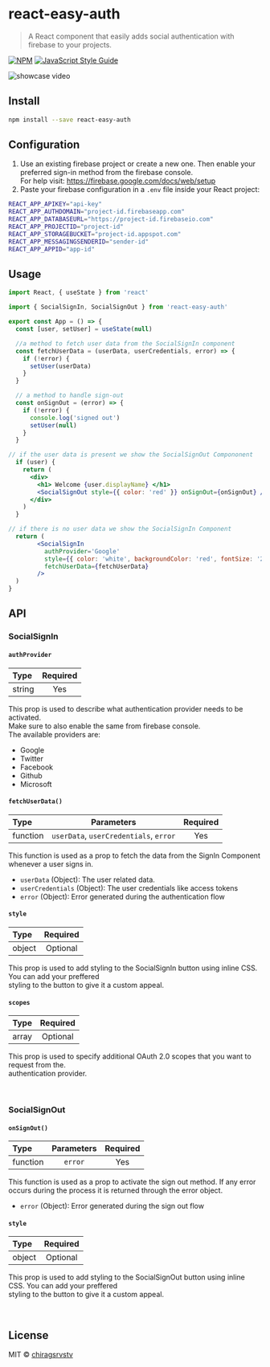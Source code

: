 # react-easy-auth

> A React component that easily adds social authentication with firebase to your projects.

[![NPM](https://img.shields.io/npm/v/react-easy-auth.svg)](https://www.npmjs.com/package/react-easy-auth) [![JavaScript Style Guide](https://img.shields.io/badge/code_style-standard-brightgreen.svg)](https://standardjs.com)

![showcase video](https://media.giphy.com/media/JpMiCUdQCchhSA3dt5/giphy.gif)

## Install

```bash
npm install --save react-easy-auth
```

## Configuration
1. Use an existing firebase project or create a new one. Then enable your preferred sign-in method from the firebase console.<br />
   For help visit: https://firebase.google.com/docs/web/setup
2. Paste your firebase configuration in a `.env` file inside your React project:
```bash
REACT_APP_APIKEY="api-key"
REACT_APP_AUTHDOMAIN="project-id.firebaseapp.com"
REACT_APP_DATABASEURL="https://project-id.firebaseio.com"
REACT_APP_PROJECTID="project-id"
REACT_APP_STORAGEBUCKET="project-id.appspot.com"
REACT_APP_MESSAGINGSENDERID="sender-id"
REACT_APP_APPID="app-id"
```

## Usage

```jsx
import React, { useState } from 'react'

import { SocialSignIn, SocialSignOut } from 'react-easy-auth'

export const App = () => {
  const [user, setUser] = useState(null)

  //a method to fetch user data from the SocialSignIn component
  const fetchUserData = (userData, userCredentials, error) => {
    if (!error) {
      setUser(userData)
    }
  }

  // a method to handle sign-out 
  const onSignOut = (error) => {
    if (!error) {
      console.log('signed out')
      setUser(null)
    }
  }

// if the user data is present we show the SocialSignOut Compononent
  if (user) {
    return (
      <div>
        <h1> Welcome {user.displayName} </h1>
        <SocialSignOut style={{ color: 'red' }} onSignOut={onSignOut} />
      </div>
    )
  }

// if there is no user data we show the SocialSignIn Component
  return (
        <SocialSignIn
          authProvider='Google'
          style={{ color: 'white', backgroundColor: 'red', fontSize: '20px', borderRadius: '5px' }}
          fetchUserData={fetchUserData}
        />
  )
}
```

## API

### SocialSignIn

#### `authProvider`
| Type           | Required     |  
| :------------- | :----------: | 
|  string        | Yes          |

This prop is used to describe what authentication provider needs to be activated. <br />
Make sure to also enable the same from firebase console.<br />
The available providers are:
  * Google
  * Twitter
  * Facebook
  * Github
  * Microsoft


#### `fetchUserData()`
| Type           | Parameters                              | Required     |  
| :------------- | :------------------------------------:  | :----------: | 
|  function      | `userData`, `userCredentials`, `error`  | Yes          |

This function is used as a prop to fetch the data from the SignIn Component whenever
a user signs in. <br/>
  * `userData` (Object): The user related data. <br />
  * `userCredentials` (Object): The user credentials like access tokens <br />
  * `error` (Object): Error generated during the authentication flow<br />


#### `style`
| Type           | Required          |  
| :------------- | :---------------: | 
|  object        | Optional          |

This prop is used to add styling to the SocialSignIn button using inline CSS. You can add your preffered <br />
styling to the button to give it a custom appeal.<br />

#### `scopes`
| Type           | Required          |  
| :------------- | :---------------: | 
|  array         | Optional          |

This prop is used to specify additional OAuth 2.0 scopes that you want to request from the. <br />
authentication provider.<br />

<br />

### SocialSignOut

#### `onSignOut()`
| Type           | Parameters    | Required     |  
| :------------- | :----------:  | :----------: | 
|  function      | `error`       | Yes          |

This function is used as a prop to activate the sign out method. If any error<br/>
occurs during the process it is returned through the error object. <br />
  * `error` (Object): Error generated during the sign out flow<br />

#### `style`
| Type           | Required          |  
| :------------- | :---------------: | 
|  object        | Optional          |

This prop is used to add styling to the SocialSignOut button using inline CSS. You can add your preffered <br />
styling to the button to give it a custom appeal.<br />

<br />


## License

MIT © [chiragsrvstv](https://github.com/chiragsrvstv)
